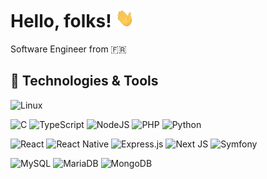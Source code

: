 
# Hello, folks! <img src="https://github.com/Leith42/Leith42/blob/main/Hi.gif" width="30px" height="30px" />
Software Engineer from 🇫🇷 

## 🔧 Technologies & Tools
![Linux](https://img.shields.io/badge/Linux-FCC624?style=for-the-badge&logo=linux&logoColor=black)

![C](https://img.shields.io/badge/c-%2300599C.svg?style=for-the-badge&logo=c&logoColor=white)
![TypeScript](https://img.shields.io/badge/typescript-%23007ACC.svg?style=for-the-badge&logo=typescript&logoColor=white)
![NodeJS](https://img.shields.io/badge/node.js-6DA55F?style=for-the-badge&logo=node.js&logoColor=white)
![PHP](https://img.shields.io/badge/php-%23777BB4.svg?style=for-the-badge&logo=php&logoColor=white)
![Python](https://img.shields.io/badge/python-3670A0?style=for-the-badge&logo=python&logoColor=ffdd54)

![React](https://img.shields.io/badge/react-%2320232a.svg?style=for-the-badge&logo=react&logoColor=%2361DAFB)
![React Native](https://img.shields.io/badge/react_native-%2320232a.svg?style=for-the-badge&logo=react&logoColor=%2361DAFB)
![Express.js](https://img.shields.io/badge/express.js-%23404d59.svg?style=for-the-badge&logo=express&logoColor=%2361DAFB)
![Next JS](https://img.shields.io/badge/Next-black?style=for-the-badge&logo=next.js&logoColor=white)
![Symfony](https://img.shields.io/badge/symfony-%23000000.svg?style=for-the-badge&logo=symfony&logoColor=white)

![MySQL](https://img.shields.io/badge/mysql-4479A1.svg?style=for-the-badge&logo=mysql&logoColor=white)
![MariaDB](https://img.shields.io/badge/MariaDB-003545?style=for-the-badge&logo=mariadb&logoColor=white)
![MongoDB](https://img.shields.io/badge/MongoDB-%234ea94b.svg?style=for-the-badge&logo=mongodb&logoColor=white)

<!-- links to your social media accounts -->
[1]: https://twitter.com/leith42
[2]: https://www.linkedin.com/in/amine-azri/

<!-- icons without padding -->
[1.2]: http://i.imgur.com/wWzX9uB.png (twitter icon without padding)
[3.2]: https://i.imgur.com/sWMuGcq.png (LinkedIn icon without padding)
